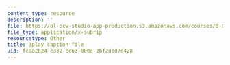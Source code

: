 ```yaml
---
content_type: resource
description: ''
file: https://ol-ocw-studio-app-production.s3.amazonaws.com/courses/8-01sc-classical-mechanics-fall-2016/fc0a2b24c332ec63000e2bf2dcd7d428_Uoukes39gb0.srt
file_type: application/x-subrip
resourcetype: Other
title: 3play caption file
uid: fc0a2b24-c332-ec63-000e-2bf2dcd7d428
---
```

